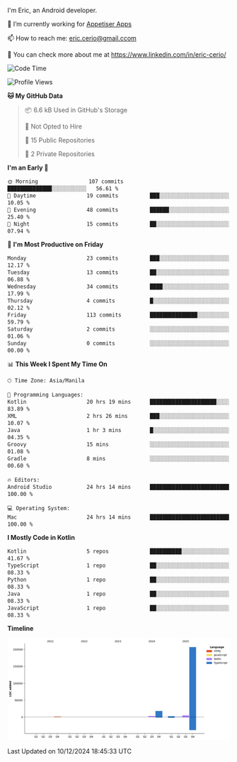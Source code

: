 
I'm Eric, an Android developer.

🔭 I’m currently working for [Appetiser Apps](http://appetiser.com.au)

📫 How to reach me: eric.cerio@gmail.ccom

👀 You can check more about me at https://www.linkedin.com/in/eric-cerio/

<!--START_SECTION:waka-->
![Code Time](http://img.shields.io/badge/Code%20Time-645%20hrs%2016%20mins-blue)

![Profile Views](http://img.shields.io/badge/Profile%20Views-0-blue)

**🐱 My GitHub Data** 

> 📦 6.6 kB Used in GitHub's Storage 
 > 
> 🚫 Not Opted to Hire
 > 
> 📜 15 Public Repositories 
 > 
> 🔑 2 Private Repositories 
 > 
**I'm an Early 🐤** 

```text
🌞 Morning                107 commits         ██████████████░░░░░░░░░░░   56.61 % 
🌆 Daytime                19 commits          ███░░░░░░░░░░░░░░░░░░░░░░   10.05 % 
🌃 Evening                48 commits          ██████░░░░░░░░░░░░░░░░░░░   25.40 % 
🌙 Night                  15 commits          ██░░░░░░░░░░░░░░░░░░░░░░░   07.94 % 
```
📅 **I'm Most Productive on Friday** 

```text
Monday                   23 commits          ███░░░░░░░░░░░░░░░░░░░░░░   12.17 % 
Tuesday                  13 commits          ██░░░░░░░░░░░░░░░░░░░░░░░   06.88 % 
Wednesday                34 commits          ████░░░░░░░░░░░░░░░░░░░░░   17.99 % 
Thursday                 4 commits           █░░░░░░░░░░░░░░░░░░░░░░░░   02.12 % 
Friday                   113 commits         ███████████████░░░░░░░░░░   59.79 % 
Saturday                 2 commits           ░░░░░░░░░░░░░░░░░░░░░░░░░   01.06 % 
Sunday                   0 commits           ░░░░░░░░░░░░░░░░░░░░░░░░░   00.00 % 
```


📊 **This Week I Spent My Time On** 

```text
🕑︎ Time Zone: Asia/Manila

💬 Programming Languages: 
Kotlin                   20 hrs 19 mins      █████████████████████░░░░   83.89 % 
XML                      2 hrs 26 mins       ███░░░░░░░░░░░░░░░░░░░░░░   10.07 % 
Java                     1 hr 3 mins         █░░░░░░░░░░░░░░░░░░░░░░░░   04.35 % 
Groovy                   15 mins             ░░░░░░░░░░░░░░░░░░░░░░░░░   01.08 % 
Gradle                   8 mins              ░░░░░░░░░░░░░░░░░░░░░░░░░   00.60 % 

🔥 Editors: 
Android Studio           24 hrs 14 mins      █████████████████████████   100.00 % 

💻 Operating System: 
Mac                      24 hrs 14 mins      █████████████████████████   100.00 % 
```

**I Mostly Code in Kotlin** 

```text
Kotlin                   5 repos             ██████████░░░░░░░░░░░░░░░   41.67 % 
TypeScript               1 repo              ██░░░░░░░░░░░░░░░░░░░░░░░   08.33 % 
Python                   1 repo              ██░░░░░░░░░░░░░░░░░░░░░░░   08.33 % 
Java                     1 repo              ██░░░░░░░░░░░░░░░░░░░░░░░   08.33 % 
JavaScript               1 repo              ██░░░░░░░░░░░░░░░░░░░░░░░   08.33 % 
```



**Timeline**

![Lines of Code chart](https://raw.githubusercontent.com/eric-cerio/eric-cerio/main/assets/bar_graph.png)


 Last Updated on 10/12/2024 18:45:33 UTC
<!--END_SECTION:waka-->
